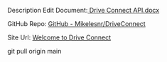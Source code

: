 Description
Edit
Document:[ Drive Connect API.docx](https://1drv.ms/w/c/84c565709c559531/EVxCB4lEZGBBqWI3za7n-2YB2Ku6AtY5hWItCXxZbkg5gw?e=vERree)

GitHub Repo: [GitHub - Mikelesnr/DriveConnect](https://github.com/Mikelesnr/DriveConnect)

Site Url: [Welcome to Drive Connect](https://github.com/Mikelesnr/DriveConnect)


git pull origin main
